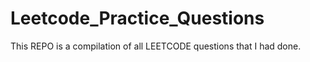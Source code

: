# Leetcode_Practice_Questions
This REPO is a compilation of all LEETCODE questions that I had done.
